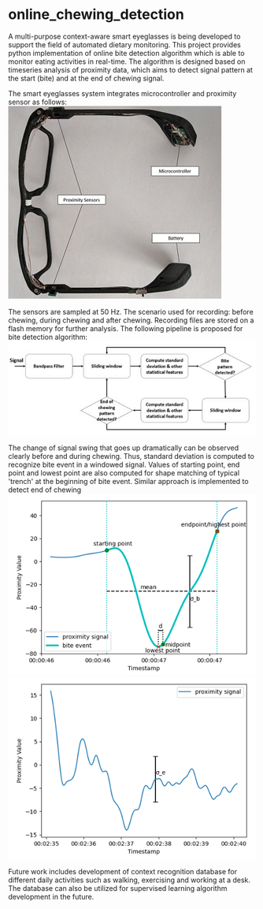 # online_chewing_detection
A multi-purpose context-aware smart eyeglasses is being developed to support the field of automated dietary monitoring. This project provides python implementation of online bite detection algorithm which is able to monitor eating activities in real-time. The algorithm is designed based on timeseries analysis of proximity data, which aims to detect signal pattern at the start (bite) and at the end of chewing signal.

The smart eyeglasses system integrates microcontroller and proximity sensor as follows:
![An image](images/eyeglasses.JPG)<!-- .element height="50%" width="50%" -->

The sensors are sampled at 50 Hz. The scenario used for recording: before chewing, during chewing and after chewing. Recording files are stored on a flash memory for further analysis. The following pipeline is proposed for bite detection algorithm:
![An image](images/pipeline.JPG)<!-- .element height="10%" width="10%" -->

The change of signal swing that goes up dramatically can be observed clearly before and during chewing. Thus, standard deviation is computed to recognize bite event in a windowed signal. Values of starting point, end point and lowest point are also computed for shape matching of typical 'trench' at the beginning of bite event. Similar approach is implemented to detect end of chewing
![An image](images/bite.png)<!-- .element height="10%" width="10%" -->
![An image](images/end.png)<!-- .element height="10%" width="10%" -->


Future work includes development of context recognition database for different daily activities such as walking, exercising and working at a desk. The database can also be utilized for supervised learning algorithm development in the future.
